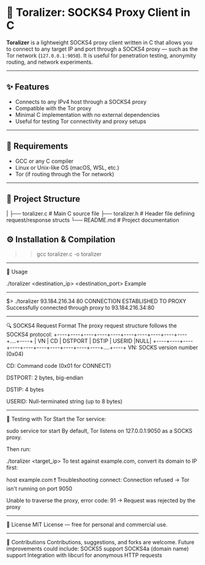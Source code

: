 # 🧅 Toralizer: SOCKS4 Proxy Client in C

**Toralizer** is a lightweight SOCKS4 proxy client written in C that allows you to connect to any target IP and port through a SOCKS4 proxy — such as the Tor network (`127.0.0.1:9050`). It is useful for penetration testing, anonymity routing, and network experiments.

---

## ✨ Features

- Connects to any IPv4 host through a SOCKS4 proxy
- Compatible with the Tor proxy
- Minimal C implementation with no external dependencies
- Useful for testing Tor connectivity and proxy setups

---


## 🔧 Requirements

- GCC or any C compiler
- Linux or Unix-like OS (macOS, WSL, etc.)
- Tor (if routing through the Tor network)

---


## 📁 Project Structure
  |
  ├── toralizer.c # Main C source file
  ├── toralizer.h # Header file defining request/response structs
  └── README.md # Project documentation

## ⚙️ Installation & Compilation

 >> gcc toralizer.c -o toralizer 

------
🚀 Usage

./toralizer <destination_ip> <destination_port>
Example

------------------------------------------

$> ./toralizer 93.184.216.34 80
CONNECTION ESTABLISHED TO PROXY
Successfully connected through proxy to 93.184.216.34:80

-------------------------------------------



🔍 SOCKS4 Request Format
The proxy request structure follows the SOCKS4 protocol:
+----+----+----+----+----+----+----+----+----+----+....+----+
| VN | CD |   DSTPORT   |     DSTIP      |  USERID     |NULL|
+----+----+----+----+----+----+----+----+----+----+....+----+
VN: SOCKS version number (0x04)

CD: Command code (0x01 for CONNECT)

DSTPORT: 2 bytes, big-endian

DSTIP: 4 bytes

USERID: Null-terminated string (up to 8 bytes)

-----


🧪 Testing with Tor
Start the Tor service:

sudo service tor start
By default, Tor listens on 127.0.0.1:9050 as a SOCKS proxy.

Then run:

./toralizer <target_ip> <port>
To test against example.com, convert its domain to IP first:

host example.com
❗ Troubleshooting
connect: Connection refused → Tor isn't running on port 9050

Unable to traverse the proxy, error code: 91 → Request was rejected by the proxy

-----


📜 License
MIT License — free for personal and commercial use.



-----


🤝 Contributions
Contributions, suggestions, and forks are welcome. Future improvements could include:
SOCKS5 support
SOCKS4a (domain name) support
Integration with libcurl for anonymous HTTP requests
